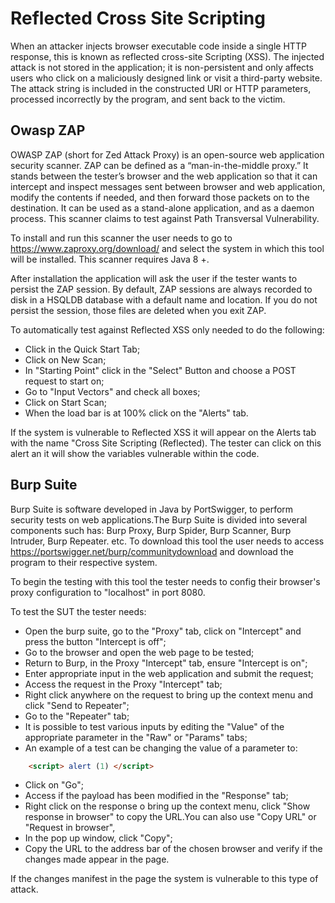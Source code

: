 # Reflected Cross Site Scripting

When an attacker injects browser executable code inside a single HTTP response, this is known as reflected cross-site Scripting (XSS).
The injected attack is not stored in the application; it is non-persistent and only affects users who click on a maliciously designed link or visit a third-party website. The attack string is included in the constructed URI or HTTP parameters, processed incorrectly by the program, and sent back to the victim. 

## Owasp ZAP

OWASP ZAP (short for Zed Attack Proxy) is an open-source web application security scanner. ZAP can be defined as a “man-in-the-middle proxy.” It stands between the tester’s browser and the web application so that it can intercept and inspect messages sent between browser and web application, modify the contents if needed, and then forward those packets on to the destination. It can be used as a stand-alone application, and as a daemon process. This scanner claims to test against Path Transversal Vulnerability.

To install and run this scanner the user needs to go to https://www.zaproxy.org/download/ and select the system in which this tool will be installed. This scanner requires Java 8 +.

After installation the application will ask the user if the tester wants to persist the ZAP session. By default, ZAP sessions are always recorded to disk in a HSQLDB database with a default name and location. If you do not persist the session, those files are deleted when you exit ZAP.

To automatically test against Reflected XSS only needed to do the following:
* Click in the Quick Start Tab;
* Click on New Scan;
* In "Starting Point" click in the "Select" Button and choose a POST request to start on;
* Go to "Input Vectors" and check all boxes;
* Click on Start Scan;
* When the load bar is at 100% click on the "Alerts" tab.

If the system is vulnerable to Reflected XSS it will appear on the Alerts tab with the name "Cross Site Scripting (Reflected). The tester can click on this alert an it will show the variables vulnerable within the code.

## Burp Suite

Burp Suite is software developed in Java by PortSwigger, to perform security tests on web applications.The Burp Suite is divided into several components such has: Burp Proxy, Burp Spider, Burp Scanner, Burp Intruder, Burp Repeater. etc.
To download this tool the user needs to access https://portswigger.net/burp/communitydownload and download the program to their respective system.


To begin the testing with this tool the tester needs to config their browser's proxy configuration to "localhost" in port 8080.


To test the SUT the tester needs:

* Open the burp suite, go to the "Proxy" tab, click on "Intercept" and press the button "Intercept is off";
* Go to the browser and open the web page to be tested;
* Return to Burp, in the Proxy "Intercept" tab, ensure "Intercept is on";
* Enter appropriate input in the web application and submit the request;
* Access the request in the Proxy "Intercept" tab;
*  Right click anywhere on the request to bring up the context menu and click "Send to Repeater";
* Go to the "Repeater" tab;
* It is possible to test various inputs by editing the "Value" of the appropriate parameter in the "Raw" or "Params" tabs;
* An example of a test can be changing the value of a parameter to: 
``` HTML
    <script> alert (1) </script>
```
* Click on "Go";
* Access if the payload has been modified in the "Response" tab;
* Right click on the response o bring up the context menu, click "Show response in browser" to copy the URL.You can also use "Copy URL" or "Request in browser",
* In the pop up window, click "Copy";
* Copy the URL to the address bar of the chosen browser and verify if the changes made appear in the page.

If the changes manifest in the page the system is vulnerable to this type of attack.

 

 
